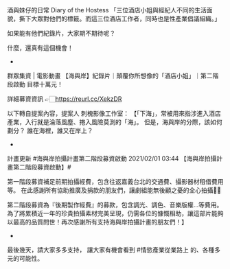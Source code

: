 ---
---
酒與妹仔的日常 Diary of the Hostess
「三位酒店小姐與經紀人不同的生活面貌，撕下大眾對他們的標籤。而這三位酒店工作者，同時也是性產業倡議組織。」

如果能有他們紀錄片，大家期不期待呢？

什麼，還真有這個機會！

-
群眾集資 | 電影動畫
【海與岸】紀錄片｜顛覆你所想像的「酒店小姐」｜第二階段啟動 目標十萬元！

詳細募資資訊 👉🏻https://reurl.cc/XekzDR

以下轉自提案內容，提案人 刺槐影像工作室：
【「下海」，常被用來指涉進入酒店產業，入行就是淪落風塵、捲入風險莫測的「海」。 但是，海與岸的分際，該如何劃分？ 誰在海裡，誰又在岸上？

-
計畫更新 #海與岸拍攝計畫第二階段募資啟動
2021/02/01 03:44 
【海與岸拍攝計畫第二階段募資啟動】#

第一階段募資補足前期拍攝經費，包含往返嘉義台北的交通費、攝影器材租借費用等。
在此感謝所有協助推廣及捐款的朋友們，讓劇組能無後顧之憂的全心拍攝🙏🏻

第二階段募資為『後期製作經費』的募款，包含調光、調色、音樂版權...等費用。
為了將累積近一年的珍貴拍攝素材完美呈現，仍需各位的慷慨相助，讓這部片能夠以最高的品質問世！再次感謝所有支持海與岸拍攝計畫的朋友們！】

-
最後幾天，請大家多多支持，
讓大家有機會看到 #情慾產業從業路上 的、各種多元的可能性。